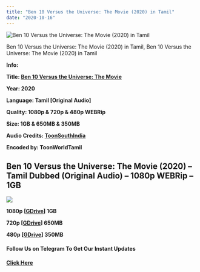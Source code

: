 ```yaml
---
title: "Ben 10 Versus the Universe: The Movie (2020) in Tamil"
date: "2020-10-16"
---
```


![Ben 10 Versus the Universe: The Movie (2020) in Tamil](https://extraimage.com/images/2020/10/16/ben-10-vs-the-universe.jpg "Ben 10 Versus the Universe: The Movie (2020) in Tamil")

Ben 10 Versus the Universe: The Movie (2020) in Tamil, Ben 10 Versus the Universe: The Movie (2020) in Tamil

**Info:**

**Title: [Ben 10 Versus the Universe: The Movie](https://toonworldtamil.com/ben-10-versus-the-universe-the-movie-2020-in-tamil/)**

**Year: 2020**

**Language: Tamil \[Original Audio\]**

**Quality: 1080p & 720p & 480p WEBRip**

**Size: 1GB & 650MB & 350MB**

**Audio Credits: [ToonSouthIndia](https://toonsouthindia.com/)**

**Encoded by: ToonWorldTamil**

## **Ben 10 Versus the Universe: The Movie** (2020) – Tamil Dubbed (Original Audio) – 1080p WEBRip – 1GB

![](https://extraimage.com/images/2020/10/16/unnamed.png)

**1080p \[[GDrive](https://gplinks.co/16gR5)\] 1GB**

**720p \[[GDrive](https://gplinks.co/JfSqgt)\] 650MB**

**480p \[[GDrive](https://gplinks.co/iC3XC)\] 350MB**

#### **Follow Us on Telegram To Get Our Instant Updates**

#### **[Click Here](https://t.me/joinchat/AAAAAEDdWfKBosrNxtfy-Q)**
